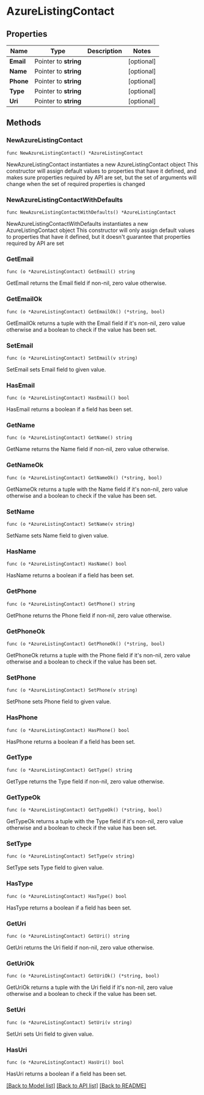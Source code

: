 # AzureListingContact

## Properties

Name | Type | Description | Notes
------------ | ------------- | ------------- | -------------
**Email** | Pointer to **string** |  | [optional] 
**Name** | Pointer to **string** |  | [optional] 
**Phone** | Pointer to **string** |  | [optional] 
**Type** | Pointer to **string** |  | [optional] 
**Uri** | Pointer to **string** |  | [optional] 

## Methods

### NewAzureListingContact

`func NewAzureListingContact() *AzureListingContact`

NewAzureListingContact instantiates a new AzureListingContact object
This constructor will assign default values to properties that have it defined,
and makes sure properties required by API are set, but the set of arguments
will change when the set of required properties is changed

### NewAzureListingContactWithDefaults

`func NewAzureListingContactWithDefaults() *AzureListingContact`

NewAzureListingContactWithDefaults instantiates a new AzureListingContact object
This constructor will only assign default values to properties that have it defined,
but it doesn't guarantee that properties required by API are set

### GetEmail

`func (o *AzureListingContact) GetEmail() string`

GetEmail returns the Email field if non-nil, zero value otherwise.

### GetEmailOk

`func (o *AzureListingContact) GetEmailOk() (*string, bool)`

GetEmailOk returns a tuple with the Email field if it's non-nil, zero value otherwise
and a boolean to check if the value has been set.

### SetEmail

`func (o *AzureListingContact) SetEmail(v string)`

SetEmail sets Email field to given value.

### HasEmail

`func (o *AzureListingContact) HasEmail() bool`

HasEmail returns a boolean if a field has been set.

### GetName

`func (o *AzureListingContact) GetName() string`

GetName returns the Name field if non-nil, zero value otherwise.

### GetNameOk

`func (o *AzureListingContact) GetNameOk() (*string, bool)`

GetNameOk returns a tuple with the Name field if it's non-nil, zero value otherwise
and a boolean to check if the value has been set.

### SetName

`func (o *AzureListingContact) SetName(v string)`

SetName sets Name field to given value.

### HasName

`func (o *AzureListingContact) HasName() bool`

HasName returns a boolean if a field has been set.

### GetPhone

`func (o *AzureListingContact) GetPhone() string`

GetPhone returns the Phone field if non-nil, zero value otherwise.

### GetPhoneOk

`func (o *AzureListingContact) GetPhoneOk() (*string, bool)`

GetPhoneOk returns a tuple with the Phone field if it's non-nil, zero value otherwise
and a boolean to check if the value has been set.

### SetPhone

`func (o *AzureListingContact) SetPhone(v string)`

SetPhone sets Phone field to given value.

### HasPhone

`func (o *AzureListingContact) HasPhone() bool`

HasPhone returns a boolean if a field has been set.

### GetType

`func (o *AzureListingContact) GetType() string`

GetType returns the Type field if non-nil, zero value otherwise.

### GetTypeOk

`func (o *AzureListingContact) GetTypeOk() (*string, bool)`

GetTypeOk returns a tuple with the Type field if it's non-nil, zero value otherwise
and a boolean to check if the value has been set.

### SetType

`func (o *AzureListingContact) SetType(v string)`

SetType sets Type field to given value.

### HasType

`func (o *AzureListingContact) HasType() bool`

HasType returns a boolean if a field has been set.

### GetUri

`func (o *AzureListingContact) GetUri() string`

GetUri returns the Uri field if non-nil, zero value otherwise.

### GetUriOk

`func (o *AzureListingContact) GetUriOk() (*string, bool)`

GetUriOk returns a tuple with the Uri field if it's non-nil, zero value otherwise
and a boolean to check if the value has been set.

### SetUri

`func (o *AzureListingContact) SetUri(v string)`

SetUri sets Uri field to given value.

### HasUri

`func (o *AzureListingContact) HasUri() bool`

HasUri returns a boolean if a field has been set.


[[Back to Model list]](../README.md#documentation-for-models) [[Back to API list]](../README.md#documentation-for-api-endpoints) [[Back to README]](../README.md)


